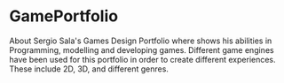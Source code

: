 # GamePortfolio
About Sergio Sala's Games Design Portfolio where shows his abilities in Programming, modelling and developing games. Different game engines have been used for this portfolio in order to create different experiences. These include 2D, 3D, and different genres.
